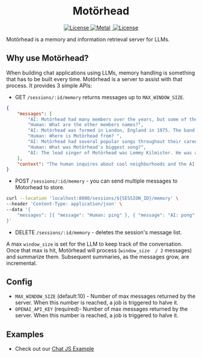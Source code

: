 <h1 align="center" >
Motörhead
</h1>
<p align="center">
    <a href="https://github.com/getmetal/motorhead/blob/main/LICENSE">
    <img src="https://img.shields.io/github/license/getmetal/motorhead?style=flat&label=license&logo=github&color=4f46e5&logoColor=fff" alt="License" />
    </a>
  <a href="https://twitter.com/Metal_io">
    <img src="https://img.shields.io/badge/metal-message?style=flat&logo=twitter&color=4f46e5&logoColor=#4f46e5" alt="Metal" style="margin-right:3px" />
  </a>
  <a href="https://discord.gg/GHY3Y8tU3J">
    <img src="https://dcbadge.vercel.app/api/server/GHY3Y8tU3J?compact=true&style=flat" alt="License" />
  </a>
</p>

Motörhead is a memory and information retrieval server for LLMs.

## Why use Motörhead?

When building chat applications using LLMs, memory handling is something that  has to be built every time. Motörhead is a server to assist with that process. It provides 3 simple APIs:

- GET `/sessions/:id/memory` returns messages up to `MAX_WINDOW_SIZE`.
```json
{
    "messages": [
        "AI: Motörhead had many members over the years, but some of the most notable ones include:\n\n- Phil \"Philthy Animal\" Taylor: drummer from 1975-1984 and 1987-1992\n- \"Fast\" Eddie Clarke: guitarist from 1976-1982\n- Brian \"Robbo\" Robertson: guitarist from 1982-1983\n- Würzel: guitarist from 1984-1995\n- Mikkey Dee: drummer from 1992-2015\n\nThese are just a few of the many musicians who played with Motörhead over the years. However, Lemmy Kilmister was the only member who was with the band from its inception until his death in 2015.",
        "Human: What are the other members names?",
        "AI: Motörhead was formed in London, England in 1975. The band was founded by bassist and vocalist Ian \"Lemmy\" Kilmister, who had previously played with the space rock band Hawkwind. The original lineup of Motörhead also included guitarist Larry Wallis and drummer Lucas Fox. Over the years, the band's lineup changed several times, with Lemmy being the only constant member. Despite their English origins, Motörhead became a global phenomenon, with a dedicated fanbase around the world.",
        "Human: Where is Motörhead from? ",
        "AI: Motörhead had several popular songs throughout their career, but their biggest hit was likely \"Ace of Spades\". The song was released in 1980 and quickly became a fan favorite, thanks to its fast-paced, hard-hitting sound and catchy chorus. \"Ace of Spades\" is often cited as one of the greatest heavy metal songs of all time and has been covered by numerous other artists over the years. Other popular songs by Motörhead include \"Overkill\", \"Bomber\", \"Iron Fist\", and \"Killed by Death\".",
        "Human: What was Motörhead's biggest song?",
        "AI: The lead singer of Motörhead was Lemmy Kilmister. He was also the bassist and primary songwriter for the band. Lemmy was known for his distinctive gravelly voice, his aggressive bass playing style, and his iconic handlebar mustache. He passed away in 2015 at the age of 70, but his legacy as a rock and roll icon lives on."
    ],
    "context": "The human inquires about cool neighborhoods and the AI lists several examples from around the world. The conversation then transitions to discussing the increasingly popular neighborhood of Williamsburg in Brooklyn, which has a trendy and hipster vibe. The AI also mentions similar neighborhoods in Paris. The conversation then abruptly changes as the human asks who the lead singer of Motörhead was. The AI answers with information about Lemmy Kilmister, the bassist and primary songwriter for the band. The human then asks about famous techno clubs in Berlin, and the AI lists several examples with unique atmospheres and cutting-edge music. The AI explains that techno originated in Detroit in the mid-1980s and quickly gained popularity as a symbol of freedom and unity. The genre has since spread globally and continues to evolve and innovate in new sub-genres and styles."
}
```

- POST `/sessions/:id/memory` - you can send multiple messages to Motorhead to store.

```bash
curl --location 'localhost:8080/sessions/${SESSION_ID}/memory' \
--header 'Content-Type: application/json' \
--data '{
    "messages": [{ "message": "Human: ping" }, { "message": "AI: pong" }]
}'
```
- DELETE `/sessions/:id/memory` - deletes the session's message list.

A max `window_size` is set for the LLM to keep track of the conversation. Once that max is hit, Motörhead will process (`window_size  / 2` messages) and summarize them. Subsequent summaries, as the messages grow, are incremental.

## Config

- `MAX_WINDOW_SIZE` (default:10) - Number of max messages returned by the server. When this number is reached, a job is triggered to halve it.
- `OPENAI_API_KEY` (required)- Number of max messages returned by the server. When this number is reached, a job is triggered to halve it.

## Examples

- Check out our [Chat JS Example](examples/chat-js/)
